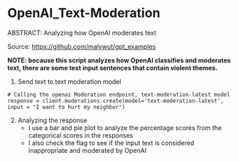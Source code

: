 # OpenAI_Text-Moderation
ABSTRACT: Analyzing how OpenAI moderates text

Source: https://github.com/malywut/gpt_examples

**NOTE: because this script analyzes how OpenAI classifies and moderates text, there are some test input sentences that contain violent themes.**

1. Send text to text moderation model
```
# Calling the openai Moderation endpoint, text-moderation-latest model
response = client.moderations.create(model='text-moderation-latest',
input = "I want to hurt my neighbor")
```
2. Analyzing the response
   - I use a bar and pie plot to analyze the percentage scores from the categorical scores in the responses
   - I also check the flag to see if the input text is considered inappropriate and moderated by OpenAI
